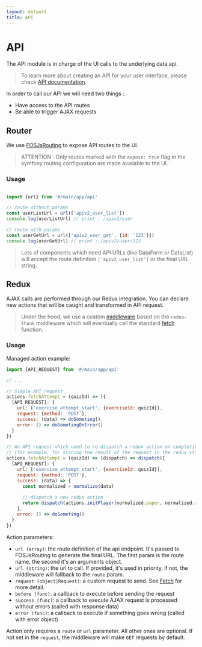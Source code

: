 ```yaml
---
layout: default
title: API
---
```


# API

The API module is in charge of the UI calls to the underlying data api.

> To learn more about creating an API for your user interface, please check [API documentation](Claroline/sections/api/index).

In order to call our API we will need two things : 
- Have access to the API routes 
- Be able to trigger AJAX requests

## Router

We use [FOSJsRouting](https://github.com/FriendsOfSymfony/FOSJsRoutingBundle) to expose API routes to the UI.

> ATTENTION : Only routes marked with the `expose: true` flag in the symfony routing configuration
> are made available to the UI.

### Usage

```js

import {url} from '#/main/app/api'

// route without params
const userListUrl = url(['apiv2_user_list'])
console.log(userListUrl) // print : /apiv2/user

// route with params
const userGetUrl = url(['apiv2_user_get', {id: '123'}])
console.log(userGetUrl) // print : /apiv2/user/123
```

> Lots of components which need API URLs (like DataForm or DataList) will accept the route definition `['apiv2_user_list']` or the final URL string.

## Redux

AJAX calls are performed through our Redux integration.
You can declare new actions that will be caught and transformed in API request.

> Under the hood, we use a custom [middleware](https://redux.js.org/understanding/history-and-design/middleware)
> based on the `redux-thunk` middleware which will eventually call the standard [fetch](https://developer.mozilla.org/fr/docs/Web/API/Fetch_API/Using_Fetch) function.

### Usage

Managed action example:

```js
import {API_REQUEST} from '#/main/app/api'

// ...

// Simple API request
actions.fetchAttempt = (quizId) => ({
  [API_REQUEST]: {
    url: ['exercise_attempt_start', {exerciseId: quizId}],
    request: {method: 'POST'},
    success: (data) => doSometing(),
    error: () => doSometingOnError()
  }
})

// An API request which need to re-dispatch a redux action on completion
// (for example, for storing the result of the request in the redux store)
actions.fetchAttempt = (quizId) => (dispatch) => dispatch({
  [API_REQUEST]: {
    url: ['exercise_attempt_start', {exerciseId: quizId}],
    request: {method: 'POST'},
    success: (data) => {
      const normalized = normalize(data)
      
      // dispatch a new redux action
      return dispatch(actions.initPlayer(normalized.paper, normalized.answers))
    },
    error: () => doSometing()
  }
})
```

Action parameters:
- `url (array)`: the route definition of the api endpoint. It's passed to FOSJsRouting to generate the final URL.
 The first param is the route name, the second it's an arguments object.
- `url (string)`: the url to call. If provided, it's used in priority, if not, the middleware will fallback to the `route` param.
- `request (object|Request)`: a custom request to send. See [Fetch](https://developer.mozilla.org/en-US/docs/Web/API/GlobalFetch/fetch) for more detail.
- `before (func)`:  a callback to execute before sending the request
- `success (func)`: a callback to execute AJAX request is processed without errors (called with response data)
- `error (func)`: a callback to execute if something goes wrong (called with error object)

Action only requires a `route` or `url` parameter. All other ones are optional.
If not set in the `request`, the middleware will make `GET` requests by default.
